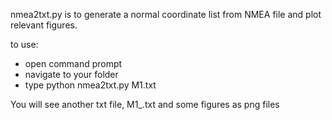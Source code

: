 nmea2txt.py is to generate a normal coordinate list from NMEA file and plot relevant figures.

to use:
- open command prompt
- navigate to your folder
- type python nmea2txt.py M1.txt

You will see another txt file, M1_.txt and some figures as png files
